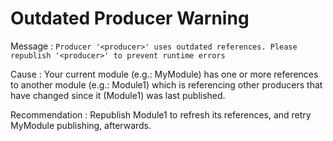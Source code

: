 # Outdated Producer Warning

Message : `Producer '<producer>' uses outdated references. Please republish '<producer>' to prevent runtime errors`

Cause : Your current module \(e.g.: MyModule\) has one or more references to another module \(e.g.: Module1\) which is referencing other producers that have changed since it \(Module1\) was last published.

Recommendation : Republish Module1 to refresh its references, and retry MyModule publishing, afterwards.

